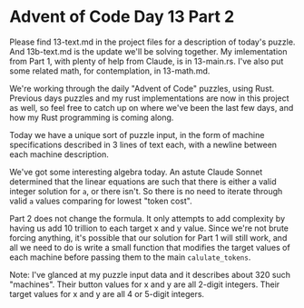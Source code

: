 # Advent of Code Day 13 Part 2

Please find 13-text.md in the project files for a description of today's puzzle.
And 13b-text.md is the update we'll be solving together.
My imlementation from Part 1, with plenty of help from Claude, is in 13-main.rs.
I've also put some related math, for contemplation, in 13-math.md.

We're working through the daily "Advent of Code" puzzles, using Rust.
Previous days puzzles and my rust implementations are now in this project as well, so feel free to catch up on where we've been the last few days, and how my Rust programming is coming along.

Today we have a unique sort of puzzle input, in the form of machine specifications described in 3 lines of text each, with a newline between each machine description.

We've got some interesting algebra today. An astute Claude Sonnet determined that the linear equations are such that there is either a valid integer solution for `a`, or there isn't. So there is no need to iterate through valid `a` values comparing for lowest "token cost".

Part 2 does not change the formula. It only attempts to add complexity by having us add 10 trillion to each target x and y value. Since we're not brute forcing anything, it's possible that our solution for Part 1 will still work, and all we need to do is write a small function that modifies the target values of each machine before passing them to the main `calulate_tokens`.

Note: I've glanced at my puzzle input data and it describes about 320 such "machines".
Their button values for x and y are all 2-digit integers.
Their target values for x and y are all 4 or 5-digit integers.
